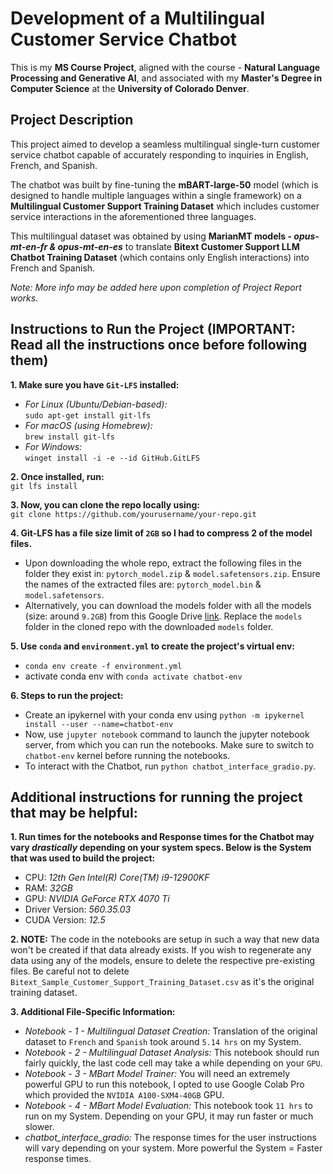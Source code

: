 # Development of a Multilingual Customer Service Chatbot

This is my **MS Course Project**, aligned with the course - **Natural Language Processing and Generative AI**, and associated with my **Master's Degree in Computer Science** at the **University of Colorado Denver**. 

## Project Description

This project aimed to develop a seamless multilingual single-turn customer service chatbot capable of accurately responding to
inquiries in English, French, and Spanish. 

The chatbot was built by fine-tuning the **mBART-large-50** model (which is designed to handle multiple languages within a single framework) on a **Multilingual Customer Support Training Dataset** which includes customer service interactions in the aforementioned three languages. 

This multilingual dataset was obtained by using **MarianMT models - *opus-mt-en-fr & opus-mt-en-es*** to translate **Bitext Customer Support LLM Chatbot Training Dataset** (which contains only English interactions) into French and Spanish. 

*Note: More info may be added here upon completion of Project Report works.*

## Instructions to Run the Project (IMPORTANT: Read all the instructions once before following them)

**1. Make sure you have `Git-LFS` installed:**

- *For Linux (Ubuntu/Debian-based):* <br>
  `sudo apt-get install git-lfs`
- *For macOS (using Homebrew):* <br>
  `brew install git-lfs`
- *For Windows:* <br>
  `winget install -i -e --id GitHub.GitLFS`

**2. Once installed, run:** <br>
`git lfs install`

**3. Now, you can clone the repo locally using:** <br>
`git clone https://github.com/yourusername/your-repo.git`

**4. Git-LFS has a file size limit of `2GB` so I had to compress 2 of the model files.**

- Upon downloading the whole repo, extract the following files in the folder they exist in: `pytorch_model.zip` & `model.safetensors.zip`. Ensure the names of the extracted files are: `pytorch_model.bin` & `model.safetensors`.
- Alternatively, you can download the models folder with all the models (size: around `9.2GB`) from this Google Drive [link](https://drive.google.com/drive/folders/1Or6SQIoqOEhYCPT2Jrtaha3_OsyKc9xp?usp=sharing). Replace the `models` folder in the cloned repo with the downloaded `models` folder.

**5. Use `conda` and `environment.yml` to create the project's virtual env:**

- `conda env create -f environment.yml`
- activate conda env with `conda activate chatbot-env`

**6. Steps to run the project:**

- Create an ipykernel with your conda env using `python -m ipykernel install --user --name=chatbot-env`
- Now, use `jupyter notebook` command to launch the jupyter notebook server, from which you can run the notebooks. Make sure to switch to `chatbot-env` kernel before running the notebooks.
- To interact with the Chatbot, run `python chatbot_interface_gradio.py`.

## Additional instructions for running the project that may be helpful:

**1. Run times for the notebooks and Response times for the Chatbot may vary *drastically* depending on your system specs. Below is the System that was used to build the project:**
- CPU: *12th Gen Intel(R) Core(TM) i9-12900KF*
- RAM: *32GB* 
- GPU: *NVIDIA GeForce RTX 4070 Ti*
- Driver Version: *560.35.03*  
- CUDA Version: *12.5* 

**2. NOTE:** The code in the notebooks are setup in such a way that new data won't be created if that data already exists. If you wish to regenerate any data using any of the models, ensure to delete the respective pre-existing files. Be careful not to delete `Bitext_Sample_Customer_Support_Training_Dataset.csv` as it's the original training dataset.

**3. Additional File-Specific Information:**
- *Notebook - 1 - Multilingual Dataset Creation:* Translation of the original dataset to `French` and `Spanish` took around `5.14 hrs` on my System.
- *Notebook - 2 - Multilingual Dataset Analysis:* This notebook should run fairly quickly, the last code cell may take a while depending on your `GPU`.
- *Notebook - 3 - MBart Model Trainer:* You will need an extremely powerful GPU to run this notebook, I opted to use Google Colab Pro which provided the `NVIDIA A100-SXM4-40GB` GPU.
- *Notebook - 4 - MBart Model Evaluation:* This notebook took `11 hrs` to run on my System. Depending on your GPU, it may run faster or much slower.
- *chatbot_interface_gradio:* The response times for the user instructions will vary depending on your system. More powerful the System = Faster response times.